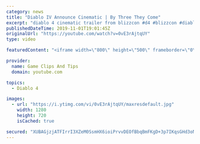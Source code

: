 ```yaml
---
category: news
title: "Diablo IV Announce Cinematic | By Three They Come"
excerpt: "diablo 4 cinematic trailer from blizzcon #d4 #blizzcon #diablo."
publishedDateTime: 2019-11-01T19:01:45Z
originalUrl: "https://youtube.com/watch?v=0vE3rAjtqUY"
type: video

featuredContent: "<iframe width=\"800\" height=\"500\" frameborder=\"0\" src=\"https://www.youtube.com/embed/0vE3rAjtqUY\" allow=\"accelerometer; autoplay; encrypted-media; gyroscope; picture-in-picture\" allowfullscreen></iframe>"

provider:
  name: Game Clips And Tips
  domain: youtube.com

topics:
  - Diablo 4

images:
  - url: "https://i.ytimg.com/vi/0vE3rAjtqUY/maxresdefault.jpg"
    width: 1280
    height: 720
    isCached: true

secured: "XUBAGjzjATFIrrI3XZeM0SsmHX6ioiPrvvDEOfBbqBmFKgD+3p7IKqsGHd3oNi0qVD60agzzTOV3pE4yvQdeqaN1OHI0fWWYzqEXSLJuIBA4uaxb0btcbHsmg9D8yr20oaZJNsGzCnfKaoG7DUlQb+nb84xMONr/u1sTkKpHyIdS0v8yTt4IiSNQgqHjfq2MwNVxcpbNiG4Fk8doBWXTb/MJiZX2TMOyfquq6iJWxTeaWwXjZwHwT40gSeQ0pZM7TpnsJNVNqGjyWFiM/7dOK4LpqZNSJeDIjPi0c0kUGO4pQLCFdRiDWi+yZHDWOXTnY/Xj2U+AhkC5tnOzjthh8jDxhZtN62f5xJx75e92gIUuNpab2twEjJDXNQaouxD+9kRV3XBcZrA49Qwssgs0Tg==;iJQ3yuzlV48xSP4eyUWA3g=="
---
```


